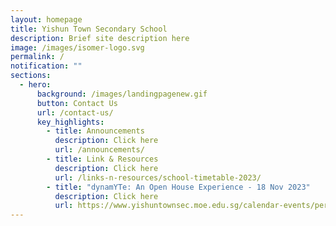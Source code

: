 ```yaml
---
layout: homepage
title: Yishun Town Secondary School
description: Brief site description here
image: /images/isomer-logo.svg
permalink: /
notification: ""
sections:
  - hero:
      background: /images/landingpagenew.gif
      button: Contact Us
      url: /contact-us/
      key_highlights:
        - title: Announcements
          description: Click here
          url: /announcements/
        - title: Link & Resources
          description: Click here
          url: /links-n-resources/school-timetable-2023/
        - title: "dynamYTe: An Open House Experience - 18 Nov 2023"
          description: Click here
          url: https://www.yishuntownsec.moe.edu.sg/calendar-events/permalink/
---
```

